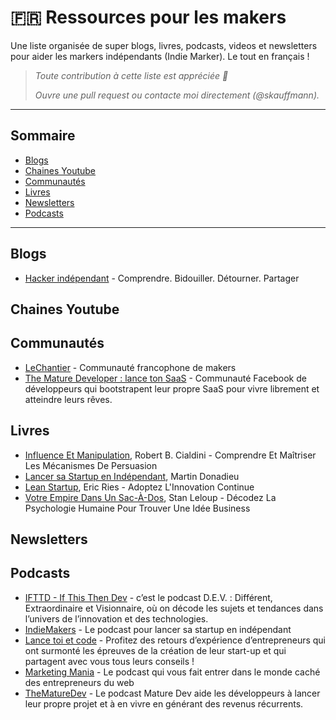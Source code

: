 # 🇫🇷 Ressources pour les makers

Une liste organisée de super blogs, livres, podcasts, videos et newsletters pour aider les markers indépendants (Indie Marker). Le tout en français !

> _Toute contribution à cette liste est appréciée 🥰_
>
> _Ouvre une pull request ou contacte moi directement (@skauffmann)._

---

## Sommaire

- [Blogs](#Blogs)
- [Chaines Youtube](#chaines-youtube)
- [Communautés](#communautés)
- [Livres](#livres)
- [Newsletters](#newsletter)
- [Podcasts](#podcasts)

---

## Blogs

- [Hacker indépendant](https://johackim.com) - Comprendre. Bidouiller. Détourner. Partager

## Chaines Youtube

## Communautés

- [LeChantier](https://lechantier.co) - Communauté francophone de makers
- [The Mature Developer : lance ton SaaS](https://www.facebook.com/groups/thematuredev) - Communauté Facebook de développeurs qui bootstrapent leur propre SaaS pour vivre librement et atteindre leurs rêves.

## Livres

- [Influence Et Manipulation](https://www.librairiesindependantes.com/product/9782266227926/), Robert B. Cialdini - Comprendre Et Maîtriser Les Mécanismes De Persuasion
- [Lancer sa Startup en Indépendant](https://www.amazon.fr/Lancer-sa-Startup-en-Ind%C3%A9pendant/dp/B08P59H8ZD), Martin Donadieu
- [Lean Startup](https://www.librairiesindependantes.com/product/9782744066405/), Eric Ries - Adoptez L'Innovation Continue
- [Votre Empire Dans Un Sac-À-Dos](https://www.librairiesindependantes.com/product/9782212572230/), Stan Leloup - Décodez La Psychologie Humaine Pour Trouver Une Idée Business

## Newsletters

## Podcasts

- [IFTTD - If This Then Dev](https://ifttd.io/) - c’est le podcast D.E.V. : Différent, Extraordinaire et Visionnaire, où on décode les sujets et tendances dans l’univers de l’innovation et des technologies.
- [IndieMakers](https://indiemakers.fr/) - Le podcast pour lancer sa startup en indépendant
- [Lance toi et code](https://lancetoietcode.fr) - Profitez des retours d’expérience d’entrepreneurs qui ont surmonté les épreuves de la création de leur start-up et qui partagent avec vous tous leurs conseils !
- [Marketing Mania](https://marketingmania.fr/podcast/) - Le podcast qui vous fait entrer dans le monde caché des entrepreneurs du web
- [TheMatureDev](https://www.themature.dev/) - Le podcast Mature Dev aide les développeurs à lancer leur propre projet et à en vivre en générant des revenus récurrents.
